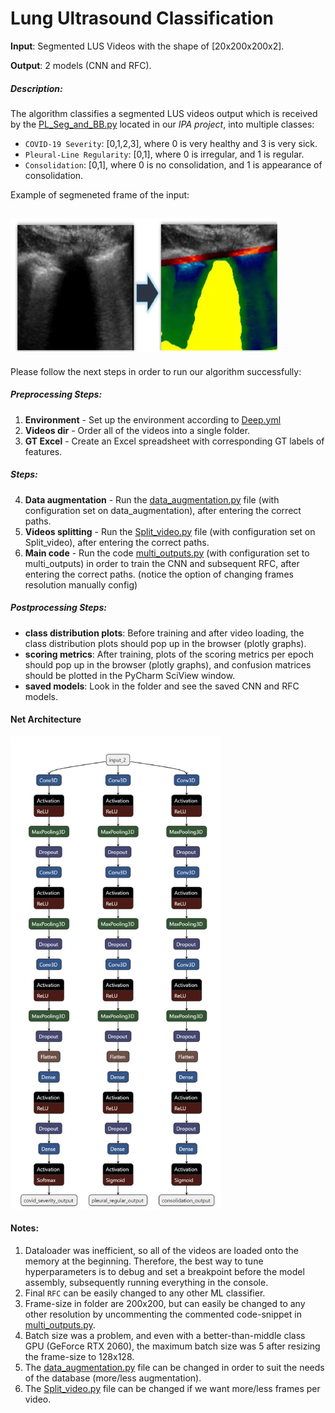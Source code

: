 # Lung Ultrasound Classification


**Input**: Segmented LUS Videos with the shape of [20x200x200x2].

**Output**: 2 models (CNN and RFC).


##### Description:
The algorithm classifies a segmented LUS videos output which is received by the [PL_Seg_and_BB.py]() located in our _IPA project_, into multiple classes:
- `COVID-19 Severity`: [0,1,2,3], where 0 is very healthy and 3 is very sick.
- `Pleural-Line Regularity`: [0,1], where 0 is irregular, and 1 is regular.
- `Consolidation`: [0,1], where 0 is no consolidation, and 1 is appearance of consolidation.

Example of segmeneted frame of the input:

![LUS videos output - example](./help_png/MIIC.png)
------------------------------------
Please follow the next steps in order to run our algorithm successfully:
##### Preprocessing Steps:
 1. **Environment** - Set up the environment according to [Deep.yml](./Deep.yml)
 2. **Videos dir** - Order all of the videos into a single folder.
 3. **GT Excel** - Create an Excel spreadsheet with corresponding GT labels of features.

##### Steps:
 4. **Data augmentation** - Run the [data_augmentation.py](./data_augmentation.py) file (with configuration set on data_augmentation), after entering the correct paths.
 5. **Videos splitting** - Run the [Split_video.py](./Split_video.py) file (with configuration set on Split_video), after entering the correct paths.
 6. **Main code** - Run the code [multi_outputs.py](./multi_outputs.py) (with configuration set to multi_outputs) in order to train the CNN and subsequent RFC, after entering the correct paths. (notice the option of changing frames resolution manually config)
 
##### Postprocessing Steps:
 - **class distribution plots**: Before training and after video loading, the class distribution plots should pop up in the browser (plotly graphs).
 - **scoring metrics**: After training, plots of the scoring metrics per epoch should pop up in the browser (plotly graphs), and confusion matrices should be plotted in the PyCharm SciView window.
 - **saved models**: Look in the folder and see the saved CNN and RFC models.

#### Net Architecture
![net_arch](./help_png/Architecture.png)

#### Notes:
1. Dataloader was inefficient, so all of the videos are loaded onto the memory at the beginning. Therefore, the best way to tune
hyperparameters is to debug and set a breakpoint before the model assembly, subsequently running everything in the console.
2. Final `RFC` can be easily changed to any other ML classifier.
3. Frame-size in folder are 200x200, but can easily be changed to any other resolution by uncommenting the commented code-snippet in [multi_outputs.py]().
4. Batch size was a problem, and even with a better-than-middle class GPU (GeForce RTX 2060), the maximum batch size was 5 after resizing
the frame-size to 128x128.
5. The [data_augmentation.py](./data_augmentation.py) file can be changed in order to suit the needs of the database (more/less augmentation).
6. The [Split_video.py](./Split_video.py) file can be changed if we want more/less frames per video.
